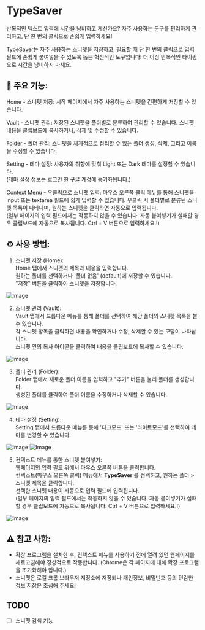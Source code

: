 # TypeSaver

반복적인 텍스트 입력에 시간을 낭비하고 계신가요? 자주 사용하는 문구를 편리하게 관리하고, 단 한 번의 클릭으로 손쉽게 입력하세요!  

TypeSaver는 자주 사용하는 스니펫을 저장하고, 필요할 때 단 한 번의 클릭으로 입력 필드에 손쉽게 붙여넣을 수 있도록 돕는 혁신적인 도구입니다! 더 이상 반복적인 타이핑으로 시간을 낭비하지 마세요.  

## 🚀 주요 기능:  

Home - 스니펫 저장: 시작 페이지에서 자주 사용하는 스니펫을 간편하게 저장할 수 있습니다.  

Vault - 스니펫 관리: 저장된 스니펫을 폴더별로 분류하여 관리할 수 있습니다. 스니펫 내용을 클립보드에 복사하거나, 삭제 및 수정할 수 있습니다.  

Folder - 폴더 관리: 스니펫을 체계적으로 정리할 수 있는 폴더 생성, 삭제, 그리고 이름을 수정할 수 있습니다.  

Setting - 테마 설정: 사용자의 취향에 맞춰 Light 또는 Dark 테마를 설정할 수 있습니다.  
(테마 설정 정보는 로그인 한 구글 계정에 동기화됩니다.)  

Context Menu - 우클릭으로 스니펫 입력: 마우스 오른쪽 클릭 메뉴를 통해 스니펫을 input 또는 textarea 필드에 쉽게 입력할 수 있습니다. 우클릭 시 폴더별로 분류된 스니펫 목록이 나타나며, 원하는 스니펫을 클릭하면 자동으로 입력됩니다.  
(일부 페이지의 입력 필드에서는 작동하지 않을 수 있습니다. 자동 붙여넣기가 실패할 경우 클립보드에 자동으로 복사됩니다. Ctrl + V 버튼으로 입력하세요.!)  

## ⚙️ 사용 방법:  

1. 스니펫 저장 (Home):  
Home 탭에서 스니펫의 제목과 내용을 입력합니다.  
원하는 폴더를 선택하거나 '폴더 없음' (default)에 저장할 수 있습니다.  
"저장" 버튼을 클릭하여 스니펫을 저장합니다.  

![Image](https://github.com/user-attachments/assets/8d659464-25ad-4386-8c72-f33c3ba4746f)

2. 스니펫 관리 (Vault):  
Vault 탭에서 드롭다운 메뉴를 통해 폴더를 선택하여 해당 폴더의 스니펫 목록을 볼 수 있습니다.  
각 스니펫 항목을 클릭하면 내용을 확인하거나 수정, 삭제할 수 있는 모달이 나타납니다.  
스니펫 옆의 복사 아이콘을 클릭하여 내용을 클립보드에 복사할 수 있습니다.  

![Image](https://github.com/user-attachments/assets/e44bbcf7-1bac-408b-aed5-7c4a882ed6ba)

3. 폴더 관리 (Folder):  
Folder 탭에서 새로운 폴더 이름을 입력하고 "추가" 버튼을 눌러 폴더를 생성합니다.  
생성된 폴더를 클릭하여 폴더 이름을 수정하거나 삭제할 수 있습니다.  

![Image](https://github.com/user-attachments/assets/bb3a19ed-380e-4f4e-859c-418ef5ea5be1)

4. 테마 설정 (Setting):  
Setting 탭에서 드롭다운 메뉴를 통해 '다크모드' 또는 '라이트모드'를 선택하여 테마를 변경할 수 있습니다.  

![Image](https://github.com/user-attachments/assets/53d5bee8-7be0-41bb-ab6c-317537032c39)
![Image](https://github.com/user-attachments/assets/be97f8a9-71fe-4abe-975d-293acfcc5e66)

5. 컨텍스트 메뉴를 통한 스니펫 붙여넣기:  
웹페이지의 입력 필드 위에서 마우스 오른쪽 버튼을 클릭합니다.  
컨텍스트(마우스 오른쪽 클릭) 메뉴에서 **TypeSaver** 를 선택하고, 원하는 폴더 > 스니펫 제목을 클릭합니다.  
선택한 스니펫 내용이 자동으로 입력 필드에 입력됩니다.    
(일부 페이지의 입력 필드에서는 작동하지 않을 수 있습니다. 자동 붙여넣기가 실패할 경우 클립보드에 자동으로 복사됩니다. Ctrl + V 버튼으로 입력하세요.!)  

![Image](https://github.com/user-attachments/assets/751bd0b4-7fc3-4c85-a96d-56dc136220fd)

## ⚠️ 참고 사항:  
- 확장 프로그램을 설치한 후, 컨텍스트 메뉴를 사용하기 전에 열려 있던 웹페이지를 새로고침해야 정상적으로 작동합니다. (Chrome은 각 페이지에 대해 확장 프로그램을 초기화해야 합니다.)   
- 스니펫은 로컬 크롬 브라우저 저장소에 저장되나 개인정보, 비밀번호 등의 민감한 정보 저장은 조심해 주세요!  

## TODO  

- [ ] 스니펫 검색 기능  
